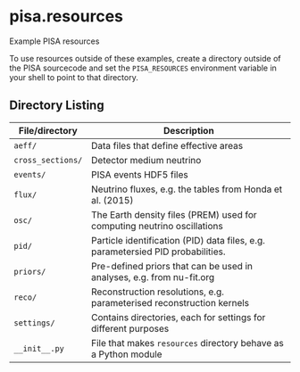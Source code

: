 # pisa.resources

Example PISA resources

To use resources outside of these examples, create a directory outside of the PISA sourcecode and set the `PISA_RESOURCES` environment variable in your shell to point to that directory.


## Directory Listing

| File/directory    | Description
| ----------------- | -----------
| `aeff/`           | Data files that define effective areas
| `cross_sections/` | Detector medium neutrino
| `events/`         | PISA events HDF5 files
| `flux/`           | Neutrino fluxes, e.g. the tables from Honda et al. (2015)
| `osc/`            | The Earth density files (PREM) used for computing neutrino oscillations
| `pid/`            | Particle identification (PID) data files, e.g. parametersied PID probabilities.
| `priors/`         | Pre-defined priors that can be used in analyses, e.g. from nu-fit.org
| `reco/`           | Reconstruction resolutions, e.g. parameterised reconstruction kernels
| `settings/`       | Contains directories, each for settings for different purposes
| `__init__.py`     | File that makes `resources` directory behave as a Python module